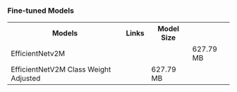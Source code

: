 ### Fine-tuned Models

<table>
    <tr>
        <th>Models</th>
        <th>Links</th>
        <th>Model Size</th>
    </tr>
    <tr>
        <td>EfficientNetv2M</td>
        <td><td>
        <td>627.79 MB</td>
    </tr>
    <tr>
        <td>EfficientNetV2M Class Weight Adjusted</td>
        <td></td>
        <td>627.79 MB</td>
    </tr>
</table>